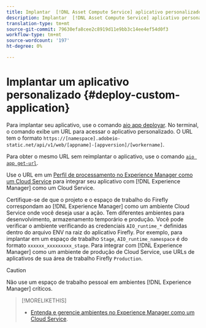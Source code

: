 ```yaml
---
title: Implantar  [!DNL Asset Compute Service] aplicativo personalizado.
description: Implantar  [!DNL Asset Compute Service] aplicativo personalizado.
translation-type: tm+mt
source-git-commit: 79630efa8cee2c8919d11e9bb3c14ee4ef54d0f3
workflow-type: tm+mt
source-wordcount: '197'
ht-degree: 0%

---
```



# Implantar um aplicativo personalizado {#deploy-custom-application}

Para implantar seu aplicativo, use o comando [aio app deployar](https://github.com/adobe/aio-cli#aio-appdeploy). No terminal, o comando exibe um URL para acessar o aplicativo personalizado. O URL tem o formato `https://[namespace].adobeio-static.net/api/v1/web/[appname]-[appversion]/[workername]`.

Para obter o mesmo URL sem reimplantar o aplicativo, use o comando [`aio app get-url`](https://github.com/adobe/aio-cli#aio-appget-url-action).

Use o URL em um [Perfil de processamento no Experience Manager como um Cloud Service](https://experienceleague.adobe.com/docs/experience-manager-cloud-service/assets/manage/asset-microservices-configure-and-use.html) para integrar seu aplicativo com [!DNL Experience Manager] como um Cloud Service.

Certifique-se de que o projeto e o espaço de trabalho do Firefly correspondam ao [!DNL Experience Manager] como um ambiente Cloud Service onde você deseja usar a ação. Tem diferentes ambientes para desenvolvimento, armazenamento temporário e produção. Você pode verificar o ambiente verificando as credenciais `AIO_runtime_*` definidas dentro do arquivo ENV na raiz do aplicativo Firefly. Por exemplo, para implantar em um espaço de trabalho `Stage`, `AIO_runtime_namespace` é do formato `xxxxxx_xxxxxxxxx_stage`. Para integrar com [!DNL Experience Manager] como um ambiente de produção de Cloud Service, use URLs de aplicativos de sua área de trabalho Firefly `Production`.

>[!CAUTION]
>
>Não use um espaço de trabalho pessoal em ambientes [!DNL Experience Manager] críticos.

>[!MORELIKETHIS]
>
>* [Entenda e gerencie ambientes no Experience Manager como um Cloud Service](https://experienceleague.adobe.com/docs/experience-manager-cloud-service/implementing/using-cloud-manager/manage-environments.html).

